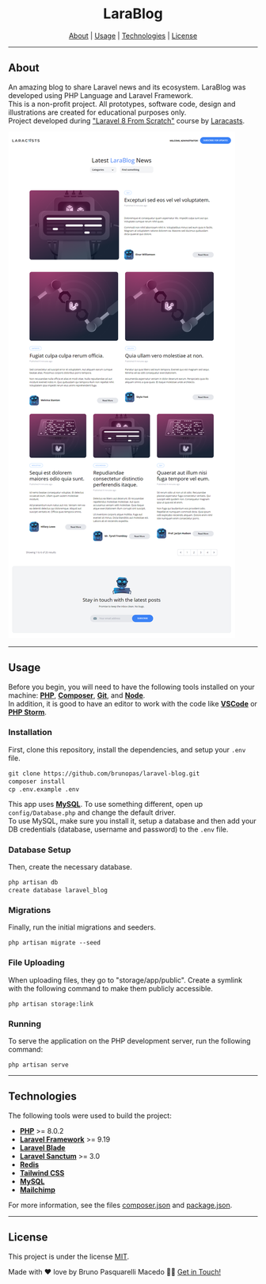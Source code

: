 <h1 align="center">
  <strong>LaraBlog</strong>
</h1>

<p align="center">
 <a href="#about">About</a> |
 <a href="#usage">Usage</a> |
 <a href="#technologies">Technologies</a> |
 <a href="#license">License</a>
</p>

---

## About

An amazing blog to share Laravel news and its ecosystem. LaraBlog was developed using PHP Language and Laravel Framework.<br>
This is a non-profit project. All prototypes, software code, design and illustrations are created for educational purposes only.<br>
Project developed during <a href="https://laracasts.com/series/laravel-8-from-scratch">"Laravel 8 From Scratch"</a> course by <a href="https://laracasts.com/">Laracasts</a>.

<img alt="LaraBlog" title="#LaraBlog" src="public/github/readme-1.png" />

---

## Usage

Before you begin, you will need to have the following tools installed on your machine:
<strong><a href="https://www.php.net/">PHP</a></strong>, <strong><a href="https://getcomposer.org/">Composer</a></strong>, <strong><a href="https://git-scm.com/">Git</a></strong>, and <strong><a href="https://nodejs.org/">Node</a></strong>.<br>
In addition, it is good to have an editor to work with the code like <strong><a href="https://code.visualstudio.com/">VSCode</a></strong> or <strong><a href="https://www.jetbrains.com/phpstorm/">PHP Storm</a></strong>.

### Installation
First, clone this repository, install the dependencies, and setup your <code>.env</code> file.
```
git clone https://github.com/brunopas/laravel-blog.git
composer install
cp .env.example .env
```
This app uses <strong><a href="https://www.mysql.com/">MySQL</a></strong>. To use something different, open up <code>config/Database.php</code> and change the default driver.<br>
To use MySQL, make sure you install it, setup a database and then add your DB credentials (database, username and password) to the <code>.env</code> file.

### Database Setup
Then, create the necessary database.
```
php artisan db
create database laravel_blog
```

### Migrations
Finally, run the initial migrations and seeders.
```
php artisan migrate --seed

```

### File Uploading
When uploading files, they go to "storage/app/public". Create a symlink with the following command to make them publicly accessible.
```
php artisan storage:link
```

### Running
To serve the application on the PHP development server, run the following command:
```
php artisan serve
```

---

## Technologies

The following tools were used to build the project:
-   **[PHP](https://www.php.net/)** >= 8.0.2
-   **[Laravel Framework](https://laravel.com/)** >= 9.19
-   **[Laravel Blade](https://laravel.com/)**
-   **[Laravel Sanctum](https://laravel.com/)** >= 3.0
-   **[Redis](https://redis.io/)**
-   **[Tailwind CSS](https://tailwindcss.com/)**
-   **[MySQL](https://www.mysql.com/)**
-   **[Mailchimp](https://mailchimp.com/)**

For more information, see the files [composer.json](./composer.json) and [package.json](./package.json).

---

## License

This project is under the license [MIT](./LICENSE).

Made with ❤️ love by Bruno Pasquarelli Macedo 👋🏻 [Get in Touch!](https://www.linkedin.com/in/brunopasmacedo)
